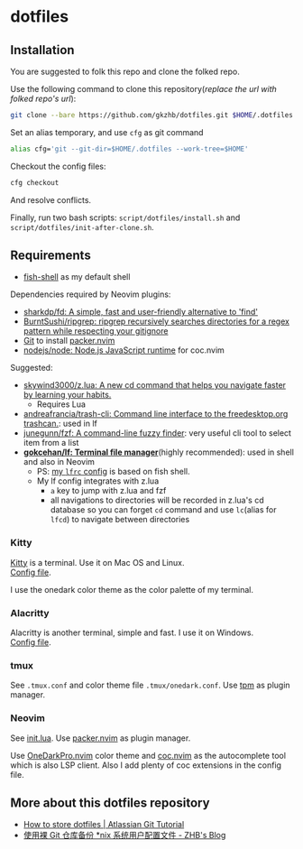# dotfiles

## Installation

You are suggested to folk this repo and clone the folked repo.

Use the following command to clone this repository(*replace the url with folked
repo's url*):

```bash
git clone --bare https://github.com/gkzhb/dotfiles.git $HOME/.dotfiles
```

Set an alias temporary, and use `cfg` as git command

```bash
alias cfg='git --git-dir=$HOME/.dotfiles --work-tree=$HOME'
```

Checkout the config files:

```bash
cfg checkout
```

And resolve conflicts.

Finally, run two bash scripts: `script/dotfiles/install.sh` and `script/dotfiles/init-after-clone.sh`.

## Requirements

* [fish-shell](https://github.com/fish-shell/fish-shell) as my default shell

Dependencies required by Neovim plugins:

* [sharkdp/fd: A simple, fast and user-friendly alternative to 'find'](https://github.com/sharkdp/fd)
* [BurntSushi/ripgrep: ripgrep recursively searches directories for a regex pattern while respecting your gitignore](https://github.com/BurntSushi/ripgrep)
* [Git](https://github.com/git/git) to install [packer.nvim](https://github.com/wbthomason/packer.nvim)
* [nodejs/node: Node.js JavaScript runtime](https://github.com/nodejs/node) for coc.nvim

Suggested:

* [skywind3000/z.lua: A new cd command that helps you navigate faster by learning your habits.](https://github.com/skywind3000/z.lua)
  * Requires Lua
* [andreafrancia/trash-cli: Command line interface to the freedesktop.org trashcan.](https://github.com/andreafrancia/trash-cli): used in lf
* [junegunn/fzf: A command-line fuzzy finder](https://github.com/junegunn/fzf):
very useful cli tool to select item from a list
* **[gokcehan/lf: Terminal file manager](https://github.com/gokcehan/lf)**(highly
recommended): used in shell and also in Neovim
  * PS: [my `lfrc` config](./.config/lf/lfrc) is based on fish shell.
  * My lf config integrates with z.lua
    * `a` key to jump with z.lua and fzf
    * all navigations to directories will be recorded in z.lua's cd database so
    you can forget `cd` command and use `lc`(alias for `lfcd`) to navigate
    between directories

### Kitty

[Kitty](https://github.com/kovidgoyal/kitty) is a terminal. Use it on Mac OS and
Linux.  
[Config file](./.config/kitty/kitty.yml).

I use the onedark color theme as the color palette of my terminal.

### Alacritty

Alacritty is another terminal, simple and fast. I use it on Windows.  
[Config file](./.config/alacritty/alacritty.yml).

### tmux

See `.tmux.conf` and color theme file `.tmux/onedark.conf`. Use [tpm](https://github.com/tmux-plugins/tpm)
as plugin manager.

### Neovim

See [init.lua](./.config/nvim/init.lua). Use [packer.nvim](https://github.com/wbthomason/packer.nvim)
as plugin manager.

Use [OneDarkPro.nvim](https://github.com/olimorris/onedarkpro.nvim) color theme and
[coc.nvim](https://github.com/neoclide/coc.nvim) as the autocomplete tool which
is also LSP client. Also I add plenty of coc extensions in the config file.

## More about this dotfiles repository

* [How to store dotfiles | Atlassian Git Tutorial](https://www.atlassian.com/git/tutorials/dotfiles)
* [使用裸 Git 仓库备份 \*nix 系统用户配置文件 - ZHB's Blog](https://blog.gkzhb.top/post/2021-3-dotfiles/)

